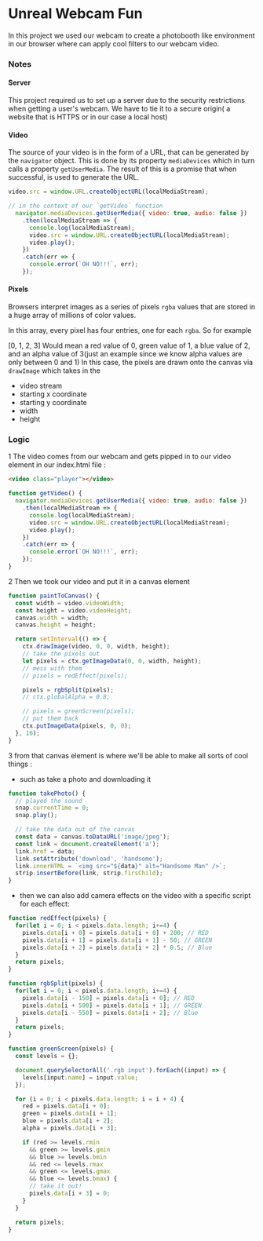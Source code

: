 # Unreal Webcam Fun

In this project we used our webcam to create a photobooth like environment in our browser where can apply cool filters to our webcam video. 

### Notes

#### Server

This project required us to set up a server due to the security restrictions when getting a user's webcam. We have to tie it to a secure origin( a website that is HTTPS or in our case a local host)

#### Video

The source of your video is in the form of a URL, that can be generated by the `navigator` object. This is done by its property `mediaDevices` which in turn calls a property `getUserMedia`.
The result of this is a promise that when successful, is used to generate the URL.

```javascript
video.src = window.URL.createObjectURL(localMediaStream);

// in the context of our `getVideo` function 
  navigator.mediaDevices.getUserMedia({ video: true, audio: false })
    .then(localMediaStream => {
      console.log(localMediaStream);
      video.src = window.URL.createObjectURL(localMediaStream);
      video.play();
    })
    .catch(err => {
      console.error(`OH NO!!!`, err);
    });
```


#### Pixels

Browsers interpret images as a series of pixels `rgba` values that are stored in a huge array of millions of color values.

In this array, every pixel has four entries, one for each `rgba`. So for example

[0, 1, 2, 3] Would mean a red value of 0, green value of 1, a blue value of 2, and an alpha value of 3(just an example since we know alpha values are only between 0 and 1)
In this case, the pixels are drawn onto the canvas via `drawImage` which takes in the

* video stream
* starting x coordinate
* starting y coordinate
* width
* height

### Logic 

1 The video comes from our webcam and gets pipped in to our video element in our index.html file : 
```html  
<video class="player"></video>
```

```javascript
function getVideo() {
  navigator.mediaDevices.getUserMedia({ video: true, audio: false })
    .then(localMediaStream => {
      console.log(localMediaStream);
      video.src = window.URL.createObjectURL(localMediaStream);
      video.play();
    })
    .catch(err => {
      console.error(`OH NO!!!`, err);
    });
}
```
2 Then we took our video and put it in a canvas element

```javascript
function paintToCanvas() {
  const width = video.videoWidth;
  const height = video.videoHeight;
  canvas.width = width;
  canvas.height = height;

  return setInterval(() => {
    ctx.drawImage(video, 0, 0, width, height);
    // take the pixels out
    let pixels = ctx.getImageData(0, 0, width, height);
    // mess with them
    // pixels = redEffect(pixels);

    pixels = rgbSplit(pixels);
    // ctx.globalAlpha = 0.8;

    // pixels = greenScreen(pixels);
    // put them back
    ctx.putImageData(pixels, 0, 0);
  }, 16);
}
```
3 from that canvas element is where we'll be able to make all sorts of cool things : 

* such as take a photo and downloading it

```javascript
function takePhoto() {
  // played the sound
  snap.currentTime = 0;
  snap.play();

  // take the data out of the canvas
  const data = canvas.toDataURL('image/jpeg');
  const link = document.createElement('a');
  link.href = data;
  link.setAttribute('download', 'handsome');
  link.innerHTML = `<img src="${data}" alt="Handsome Man" />`;
  strip.insertBefore(link, strip.firsChild);
}
```
* then we can also add camera effects on the video with a specific script for each effect:

```javascript
function redEffect(pixels) {
  for(let i = 0; i < pixels.data.length; i+=4) {
    pixels.data[i + 0] = pixels.data[i + 0] + 200; // RED
    pixels.data[i + 1] = pixels.data[i + 1] - 50; // GREEN
    pixels.data[i + 2] = pixels.data[i + 2] * 0.5; // Blue
  }
  return pixels;
}

function rgbSplit(pixels) {
  for(let i = 0; i < pixels.data.length; i+=4) {
    pixels.data[i - 150] = pixels.data[i + 0]; // RED
    pixels.data[i + 500] = pixels.data[i + 1]; // GREEN
    pixels.data[i - 550] = pixels.data[i + 2]; // Blue
  }
  return pixels;
}

function greenScreen(pixels) {
  const levels = {};

  document.querySelectorAll('.rgb input').forEach((input) => {
    levels[input.name] = input.value;
  });

  for (i = 0; i < pixels.data.length; i = i + 4) {
    red = pixels.data[i + 0];
    green = pixels.data[i + 1];
    blue = pixels.data[i + 2];
    alpha = pixels.data[i + 3];

    if (red >= levels.rmin
      && green >= levels.gmin
      && blue >= levels.bmin
      && red <= levels.rmax
      && green <= levels.gmax
      && blue <= levels.bmax) {
      // take it out!
      pixels.data[i + 3] = 0;
    }
  }

  return pixels;
}
```


